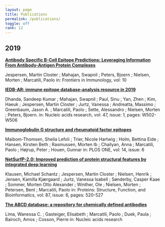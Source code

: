 ```yaml
---
layout: page
title: Publications
permalink: /publications/
toggle: off
rank: 12
---
```



## 2019

[**Antibody Specific B-Cell Epitope Predictions: Leveraging Information From Antibody-Antigen Protein Complexes**](https://www.frontiersin.org/articles/10.3389/fimmu.2019.00298/full)

Jespersen, Martin Closter ; Mahajan, Swapnil ; Peters, Bjoern ; Nielsen, Morten ; Marcatili, Paolo
in: Frontiers in Immunology, vol: 10

[**IEDB-AR: immune epitope database-analysis resource in 2019**](https://academic.oup.com/nar/article/47/W1/W502/5494780)

Dhanda, Sandeep Kumar ; Mahajan, Swapnil ; Paul, Sinu ; Yan, Zhen ; Kim, Haeuk ; Jespersen, Martin Closter ; Jurtz, Vanessa ; Andreatta, Massimo ; Greenbaum, Jason A. ; Marcatili, Paolo ; Sette, Alessandro ; Nielsen, Morten ; Peters, Bjoern.
in: Nucleic acids research, vol: 47, issue: 1, pages: W502-W506

[**Immunoglobulin G structure and rheumatoid factor epitopes**](https://journals.plos.org/plosone/article?id=10.1371/journal.pone.0217624)

Maibom-Thomsen, Sheila Lefoli ; Trier, Nicole Hartwig ; Holm, Bettina Eide ; Hansen, Kirsten Beth ; Rasmussen, Morten Ib ; Chailyan, Anna ; Marcatili, Paolo ; Højrup, Peter ; Houen, Gunnar
in: PLOS ONE, vol: 14, issue: 6

[**NetSurfP-2.0: Improved prediction of protein structural features by integrated deep learning**](https://onlinelibrary.wiley.com/doi/full/10.1002/prot.25674)

Klausen, Michael Schantz ; Jespersen, Martin Closter ; Nielsen, Henrik ; Jensen, Kamilla Kjærgaard ; Jurtz, Vanessa Isabell ; Sønderby, Casper Kaae ; Sommer, Morten Otto Alexander ; Winther, Ole ; Nielsen, Morten ; Petersen, Bent ; Marcatili, Paolo
in: Proteins: Structure, Function, and Bioinformatics, vol: 87, issue: 6, pages: 520-527

[**The ABCD database: a repository for chemically defined antibodies**](https://academic.oup.com/nar/advance-article/doi/10.1093/nar/gkz714/5549708)

Lima, Wanessa C. ; Gasteiger, Elisabeth ; Marcatili, Paolo ; Duek, Paula ; Bairoch, Amos ; Cosson, Pierre
in: Nucleic acids research
